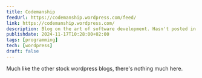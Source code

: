 ```yaml
---
title: Codemanship
feedUrl: https://codemanship.wordpress.com/feed/
link: https://codemanship.wordpress.com/
description: Blog on the art of software development. Hasn't posted in a while though.
publishdate: 2024-11-17T10:28:00+02:00
tags: [programming]
tech: [wordpress]
draft: false
---
```


Much like the other stock wordpress blogs, there's nothing much here.
